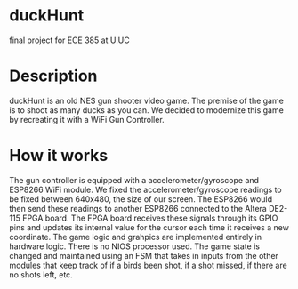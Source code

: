 # duckHunt
final project for ECE 385 at UIUC

# Description
duckHunt is an old NES gun shooter video game. The premise of the game is to shoot as many ducks as you can. We decided to modernize this game by recreating it with a WiFi Gun Controller. 

# How it works
The gun controller is equipped with a accelerometer/gyroscope and ESP8266 WiFi module. We fixed the accelerometer/gyroscope readings to be fixed between 640x480, the size of our screen. The ESP8266 would then send these readings to another ESP8266 connected to the Altera DE2-115 FPGA board. The FPGA board receives these signals through its GPIO pins and updates its internal value for the cursor each time it receives a new coordinate. The game logic and grahpics are implemented entirely in hardware logic. There is no NIOS processor used. The game state is changed and maintained using an FSM that takes in inputs from the other modules that keep track of if a birds been shot, if a shot missed, if there are no shots left, etc. 

